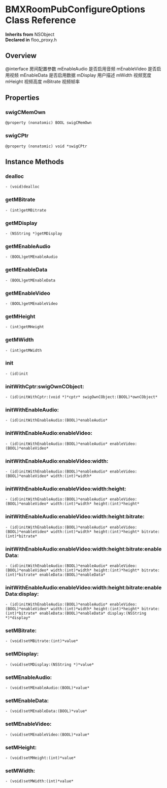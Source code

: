 # BMXRoomPubConfigureOptions Class Reference

  **Inherits from** NSObject  
  **Declared in** floo_proxy.h  

## Overview

@interface 房间配置参数
mEnableAudio 是否启用音频
mEnableVideo 是否启用视频
mEnableData 是否启用数据
mDisplay 用户描述
mWidth 视频宽度
mHeight 视频高度
mBitrate 视频帧率

## Properties

<a name="//api/name/swigCMemOwn" title="swigCMemOwn"></a>
### swigCMemOwn

`@property (nonatomic) BOOL swigCMemOwn`

<a name="//api/name/swigCPtr" title="swigCPtr"></a>
### swigCPtr

`@property (nonatomic) void *swigCPtr`

<a title="Instance Methods" name="instance_methods"></a>
## Instance Methods

<a name="//api/name/dealloc" title="dealloc"></a>
### dealloc

`- (void)dealloc`

<a name="//api/name/getMBitrate" title="getMBitrate"></a>
### getMBitrate

`- (int)getMBitrate`

<a name="//api/name/getMDisplay" title="getMDisplay"></a>
### getMDisplay

`- (NSString *)getMDisplay`

<a name="//api/name/getMEnableAudio" title="getMEnableAudio"></a>
### getMEnableAudio

`- (BOOL)getMEnableAudio`

<a name="//api/name/getMEnableData" title="getMEnableData"></a>
### getMEnableData

`- (BOOL)getMEnableData`

<a name="//api/name/getMEnableVideo" title="getMEnableVideo"></a>
### getMEnableVideo

`- (BOOL)getMEnableVideo`

<a name="//api/name/getMHeight" title="getMHeight"></a>
### getMHeight

`- (int)getMHeight`

<a name="//api/name/getMWidth" title="getMWidth"></a>
### getMWidth

`- (int)getMWidth`

<a name="//api/name/init" title="init"></a>
### init

`- (id)init`

<a name="//api/name/initWithCptr:swigOwnCObject:" title="initWithCptr:swigOwnCObject:"></a>
### initWithCptr:swigOwnCObject:

`- (id)initWithCptr:(void *)*cptr* swigOwnCObject:(BOOL)*ownCObject*`

<a name="//api/name/initWithEnableAudio:" title="initWithEnableAudio:"></a>
### initWithEnableAudio:

`- (id)initWithEnableAudio:(BOOL)*enableAudio*`

<a name="//api/name/initWithEnableAudio:enableVideo:" title="initWithEnableAudio:enableVideo:"></a>
### initWithEnableAudio:enableVideo:

`- (id)initWithEnableAudio:(BOOL)*enableAudio* enableVideo:(BOOL)*enableVideo*`

<a name="//api/name/initWithEnableAudio:enableVideo:width:" title="initWithEnableAudio:enableVideo:width:"></a>
### initWithEnableAudio:enableVideo:width:

`- (id)initWithEnableAudio:(BOOL)*enableAudio* enableVideo:(BOOL)*enableVideo* width:(int)*width*`

<a name="//api/name/initWithEnableAudio:enableVideo:width:height:" title="initWithEnableAudio:enableVideo:width:height:"></a>
### initWithEnableAudio:enableVideo:width:height:

`- (id)initWithEnableAudio:(BOOL)*enableAudio* enableVideo:(BOOL)*enableVideo* width:(int)*width* height:(int)*height*`

<a name="//api/name/initWithEnableAudio:enableVideo:width:height:bitrate:" title="initWithEnableAudio:enableVideo:width:height:bitrate:"></a>
### initWithEnableAudio:enableVideo:width:height:bitrate:

`- (id)initWithEnableAudio:(BOOL)*enableAudio* enableVideo:(BOOL)*enableVideo* width:(int)*width* height:(int)*height* bitrate:(int)*bitrate*`

<a name="//api/name/initWithEnableAudio:enableVideo:width:height:bitrate:enableData:" title="initWithEnableAudio:enableVideo:width:height:bitrate:enableData:"></a>
### initWithEnableAudio:enableVideo:width:height:bitrate:enableData:

`- (id)initWithEnableAudio:(BOOL)*enableAudio* enableVideo:(BOOL)*enableVideo* width:(int)*width* height:(int)*height* bitrate:(int)*bitrate* enableData:(BOOL)*enableData*`

<a name="//api/name/initWithEnableAudio:enableVideo:width:height:bitrate:enableData:display:" title="initWithEnableAudio:enableVideo:width:height:bitrate:enableData:display:"></a>
### initWithEnableAudio:enableVideo:width:height:bitrate:enableData:display:

`- (id)initWithEnableAudio:(BOOL)*enableAudio* enableVideo:(BOOL)*enableVideo* width:(int)*width* height:(int)*height* bitrate:(int)*bitrate* enableData:(BOOL)*enableData* display:(NSString *)*display*`

<a name="//api/name/setMBitrate:" title="setMBitrate:"></a>
### setMBitrate:

`- (void)setMBitrate:(int)*value*`

<a name="//api/name/setMDisplay:" title="setMDisplay:"></a>
### setMDisplay:

`- (void)setMDisplay:(NSString *)*value*`

<a name="//api/name/setMEnableAudio:" title="setMEnableAudio:"></a>
### setMEnableAudio:

`- (void)setMEnableAudio:(BOOL)*value*`

<a name="//api/name/setMEnableData:" title="setMEnableData:"></a>
### setMEnableData:

`- (void)setMEnableData:(BOOL)*value*`

<a name="//api/name/setMEnableVideo:" title="setMEnableVideo:"></a>
### setMEnableVideo:

`- (void)setMEnableVideo:(BOOL)*value*`

<a name="//api/name/setMHeight:" title="setMHeight:"></a>
### setMHeight:

`- (void)setMHeight:(int)*value*`

<a name="//api/name/setMWidth:" title="setMWidth:"></a>
### setMWidth:

`- (void)setMWidth:(int)*value*`

